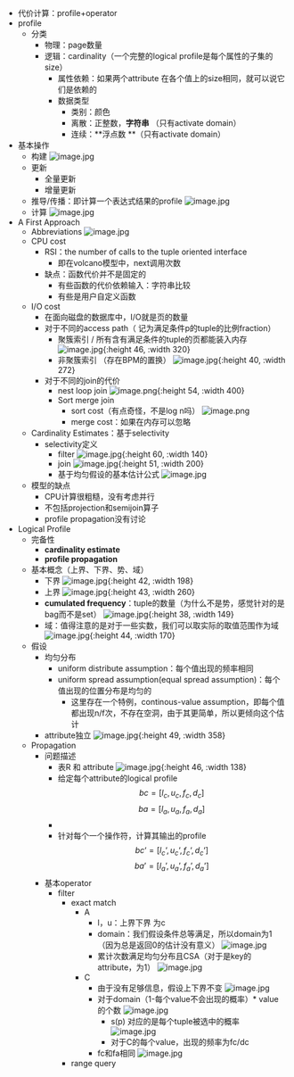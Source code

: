 - 代价计算：profile+operator
- profile
	- 分类
		- 物理：page数量
		- 逻辑：cardinality（一个完整的logical profile是每个属性的子集的size）
			- 属性依赖：如果两个attribute 在各个值上的size相同，就可以说它们是依赖的
			- 数据类型
				- 类别：颜色
				- 离散：正整数，**字符串** （只有activate domain）
				- 连续：**浮点数 **（只有activate domain）
- 基本操作
	- 构建 
	  ![image.jpg](../assets/f2586aba-a99e-499c-984f-cf0577853e8d-1115003.jpg)
	- 更新
		- 全量更新
		- 增量更新
	- 推导/传播：即计算一个表达式结果的profile 
	  ![image.jpg](../assets/f51071d7-6aa8-49c9-8c8d-f31efa755385-1115003.jpg)
	- 计算
	   ![image.jpg](../assets/02dd530c-34f0-4a8d-9137-9870534b5780-1115003.jpg)
- A First Approach
	- Abbreviations
	   ![image.jpg](../assets/6d3608e3-9102-459c-9cb4-751e9a6c1cc7-1115003.jpg)
	- CPU cost
		- RSI：the number of calls to the tuple oriented interface
			- 即在volcano模型中，next调用次数
		- 缺点：函数代价并不是固定的
			- 有些函数的代价依赖输入：字符串比较
			- 有些是用户自定义函数
	- I/O cost
		- 在面向磁盘的数据库中，I/O就是页的数量
		- 对于不同的access path（​​​​     记为满足条件p的tuple的比例fraction）
			- 聚簇索引  / 所有含有满足条件的tuple的页都能装入内存
			   ![image.jpg](../assets/bb088cf9-7b2f-444d-afb7-6c6c4fe66189-1115003.jpg){:height 46, :width 320}
			- 非聚簇索引 （存在BPM的置换）
			   ![image.jpg](../assets/c4172009-f239-4081-9420-f76c2fe1665b-1115003.jpg){:height 40, :width 272}
		- 对于不同的join的代价
			- nest loop join
			  ![image.png](../assets/image_1665055270537_0.png){:height 54, :width 400}
			- Sort merge join
				- sort cost（有点奇怪，不是log n吗）
				  ![image.png](../assets/image_1665057155826_0.png)
				- merge cost：如果在内存可以忽略
	- Cardinality Estimates：基于selectivity
		- selectivity定义
			- filter
			   ![image.jpg](../assets/d33f8a74-2bc0-4994-bf29-9ecfffbe932c-1115003.jpg){:height 60, :width 140}
			- join
			   ![image.jpg](../assets/cbf3088e-0b84-4f53-aef3-b4ad00059ed7-1115003.jpg){:height 51, :width 200}
			- 基于均匀假设的基本估计公式 
			  ![image.jpg](../assets/2d2dd600-b89e-4957-b6d3-f7eefb097dd5-1115003.jpg)
	- 模型的缺点
		- CPU计算很粗糙，没有考虑并行
		- 不包括projection和semijoin算子
		- profile propagation没有讨论
- Logical Profile
	- 完备性
		- **cardinality estimate**
		- **profile propagation**
	- 基本概念（上界、下界、势、域）
		- 下界
		   ![image.jpg](../assets/c3e9f6f3-8299-4f19-9fc7-8f6ad6a25cc4-1115003.jpg){:height 42, :width 198}
		- 上界
		   ![image.jpg](../assets/9b619137-a62c-4d31-b3a9-3a78c821b472-1115003.jpg){:height 43, :width 260}
		- **cumulated frequency**：tuple的数量（为什么不是势，感觉针对的是bag而不是set）
		   ![image.jpg](../assets/cb8d4a4f-6b72-433d-9660-89a02c6689c1-1115003.jpg){:height 38, :width 149}
		- 域：值得注意的是对于一些实数，我们可以取实际的取值范围作为域
		   ![image.jpg](../assets/ca240d8c-3c60-4433-9bb0-54c1efda0d0a-1115003.jpg){:height 44, :width 170}
	- 假设
		- 均匀分布
			- uniform distribute assumption：每个值出现的频率相同
			- uniform spread assumption(equal spread assumption)：每个值出现的位置分布是均匀的
				- 这里存在一个特例，continous-value assumption，即每个值都出现n/f次，不存在空洞，由于其更简单，所以更倾向这个估计
		- attribute独立
		   ![image.jpg](../assets/7d051eef-a97b-48bc-a9b2-487f2e76d149-1115003.jpg){:height 49, :width 358}
	- Propagation
		- 问题描述
			- 表R 和 attribute
			   ![image.jpg](../assets/aacfe2a5-3395-4b5a-bede-1517791e6fbe-1115003.jpg){:height 46, :width 138}
			- 给定每个attribute的logical profile
			  $$bc = [l_c, u_c, f_c, d_c]$$
			  $$ba = [l_a, u_a, f_a, d_a]$$
			-
			- 针对每个一个操作符，计算其输出的profile
			  $$bc‘ = [l_c‘, u_c‘, f_c‘, d_c‘]$$
			  $$ba’ = [l_a’, u_a’, f_a’, d_a’]$$
		- 基本operator
			- filter
				- exact match ​​​​​​​​​​​​​​​​
					- A
						- l，u：上界下界 为c
						- domain：我们假设条件总等满足，所以domain为1（因为总是返回0的估计没有意义） ![image.jpg](../assets/686254fb-927d-44fc-937c-ea919f0c69db-1115003.jpg)
						- 累计次数满足均匀分布且CSA（对于是key的attribute，为1） ![image.jpg](../assets/2521c54a-b07b-4e35-ba3f-511caa8f50a7-1115003.jpg)
					- C
						- 由于没有足够信息，假设上下界不变 ![image.jpg](../assets/684af5e7-e507-445d-9acb-2a83d2c5346f-1115003.jpg)
						- 对于domain（1-每个value不会出现的概率）* value的个数 ![image.jpg](../assets/ed5daf2b-6691-4124-b69b-210bf0a5f752-1115003.jpg)
							- s(p) 对应的是每个tuple被选中的概率 ![image.jpg](../assets/e2c89ef9-8772-43c9-85e4-b19555700c4a-1115003.jpg)
							- 对于C的每个value，出现的频率为fc/dc
						- fc和fa相同 ![image.jpg](../assets/30cd408b-7b39-422c-9946-09a5f307ebd6-1115003.jpg)
				- range query